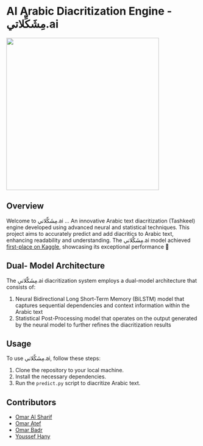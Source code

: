 # AI Arabic Diacritization Engine - مِشَكِّلاتي.ai
<img width="400" src="https://github.com/Omar-Al-Sharif/Meshakkelaty.ai/assets/68480294/a02e6a79-143d-4182-8bee-406a2d08fb49">

## Overview
Welcome to مِشَكِّلاتي.ai ... An innovative Arabic text diacritization (Tashkeel) engine developed using advanced neural and statistical techniques. This project aims to accurately predict and add diacritics to Arabic text, enhancing readability and understanding. 
The مِشَكِّلاتي.ai model achieved [first-place on Kaggle](https://www.kaggle.com/competitions/cufe-cmp-credit-nlp-fall-2023/leaderboard), showcasing its exceptional performance 🥇

## Dual- Model Architecture
The مِشَكِّلاتي.ai diacritization system employs a dual-model architecture that consists of:
  1. Neural Bidirectional Long Short-Term Memory (BiLSTM) model that captures sequential dependencies and context information within the Arabic text
  2. Statistical Post-Processing model that operates on the output generated by the neural model to further refines the diacritization results

## Usage
To use مِشَكِّلاتي.ai, follow these steps:
1. Clone the repository to your local machine.
2. Install the necessary dependencies.
3. Run the `predict.py` script to diacritize Arabic text.

## Contributors
- [Omar Al Sharif](https://github.com/Omar-Al-Sharif)
- [Omar Atef](https://github.com/Yalab7/)
- [Omar Badr](https://github.com/Grintaking19)
- [Youssef Hany](https://github.com/youssefhassan01)
